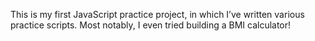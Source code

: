 This is my first JavaScript practice project, in which I’ve written various practice scripts. Most notably, I even tried building a BMI calculator!

